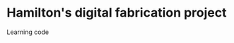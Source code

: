 <html>
  <head>
    <meta charset="utf-8">
    <title>Home</title>
  </head>
  <body>
    <h1>Hamilton's digital fabrication project</h1>
    <p> Learning code </p>
  </body>
</html>
